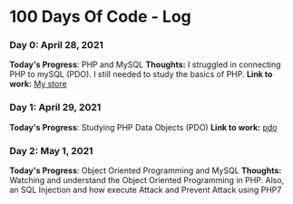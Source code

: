 # 100 Days Of Code - Log

### Day 0: April 28, 2021
**Today's Progress**: PHP and MySQL
**Thoughts:** I struggled in connecting PHP to mySQL (PDO). I still needed to study the basics of PHP.
**Link to work:** [My store](https://rosellinda.github.io/mystore/)


### Day 1: April 29, 2021
**Today's Progress**: Studying PHP Data Objects (PDO)
**Link to work:** [pdo](https://rosellinda.github.io/pdo/)


### Day 2: May 1, 2021
**Today's Progress**: Object Oriented Programming and MySQL
**Thoughts:** Watching and understand the Object Oriented Programming in PHP. Also, an SQL Injection and how execute Attack and Prevent Attack using PHP7
